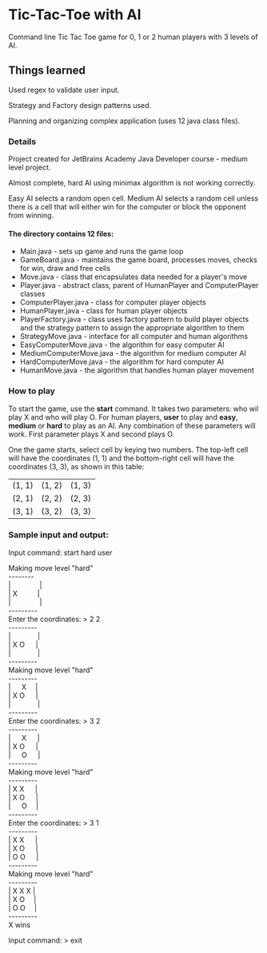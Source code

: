 # Tic-Tac-Toe with AI

Command line Tic Tac Toe game for 0, 1 or 2 human players with 3 levels of AI.

## Things learned

Used regex to validate user input.

Strategy and Factory design patterns used.

Planning and organizing complex application (uses 12 java class files).

### Details

Project created for JetBrains Academy Java Developer course - medium level project.

Almost complete, hard AI using minimax algorithm is not working correctly.

Easy AI selects a random open cell.  Medium AI selects a random cell unless there is a cell that will either win for the computer or block the opponent from winning.

#### The directory contains 12 files: 

* Main.java - sets up game and runs the game loop
* GameBoard.java - maintains the game board, processes moves, checks for win, draw and free cells
* Move.java - class that encapsulates data needed for a player's move
* Player.java - abstract class, parent of HumanPlayer and ComputerPlayer classes
* ComputerPlayer.java - class for computer player objects
* HumanPlayer.java - class for human player objects
* PlayerFactory.java - class uses factory pattern to build player objects and the strategy pattern to assign the appropriate algorithm to them 
* StrategyMove.java - interface for all computer and human algorithms
* EasyComputerMove.java - the algorithm for easy computer AI
* MediumComputerMove.java - the algorithm	for medium computer AI
* HardComputerMove.java - the algorithm for hard computer AI
* HumanMove.java - the algorithm that handles human player movement

### How to play

To start the game, use the **start** command. It takes two parameters: who wil play X and who will play O. For human players, **user** to play and **easy**, **medium** or **hard** to play as an AI.  Any combination of these parameters will work. First parameter plays X and second plays O.

One the game starts, select cell by keying two numbers. The top-left cell will have the coordinates (1, 1) and the bottom-right cell will have the coordinates (3, 3), as shown in this table:

|        |        |        |
|:------:|:------:|:------:|
| (1, 1) | (1, 2) | (1, 3) |
| (2, 1) | (2, 2) | (2, 3) |
| (3, 1) | (3, 2) | (3, 3) |

### Sample input and output:

Input command:  start hard user

Making move level "hard"\
--------\
| &emsp; &emsp; &emsp; |\
| X &emsp; &emsp;         |\
| &emsp; &emsp; &emsp; |\
---------\
Enter the coordinates: > 2 2\
---------\
| &emsp; &emsp; &emsp;|\
| X O &emsp;              |\
| &emsp; &emsp; &emsp;|\
---------\
Making move level "hard"\
---------\
| &emsp;  X &emsp;|\
| X O &emsp;  |\
| &emsp; &emsp; &emsp;|\
---------\
Enter the coordinates: > 3 2\
---------\
| &emsp; X &emsp;  |\
| X O &emsp;          |\
| &emsp; O &emsp;  |\
---------\
Making move level "hard"\
---------\
| X X &emsp;  |\
| X O &emsp;  |\
| &emsp;  O &emsp;|\
---------\
Enter the coordinates: > 3 1\
---------\
| X X &emsp;  |\
| X O &emsp;  |\
| O O &emsp;  |\
---------\
Making move level "hard"\
---------\
| X X X |\
| X O &emsp;|\
| O O &emsp;|\
---------\
X wins

Input command: > exit
